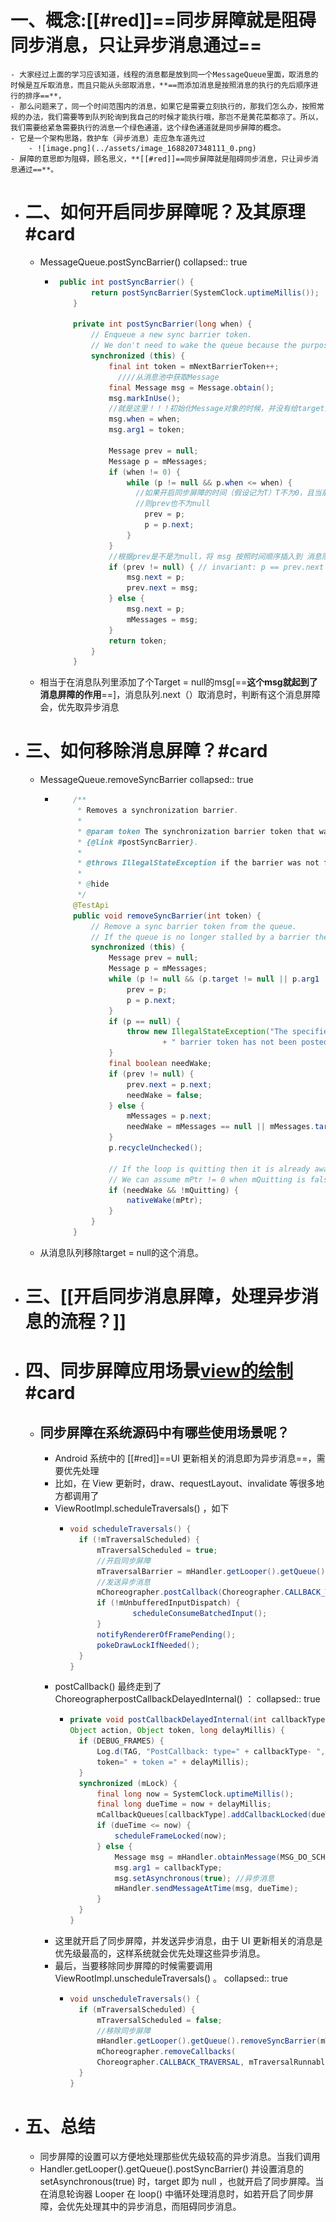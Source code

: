 # 一、概念:**[[#red]]==同步屏障就是阻碍同步消息，只让异步消息通过==**
	- 大家经过上面的学习应该知道，线程的消息都是放到同一个MessageQueue里面，取消息的时候是互斥取消息，而且只能从头部取消息，**==而添加消息是按照消息的执行的先后顺序进行的排序==**，
	- 那么问题来了，同一个时间范围内的消息，如果它是需要立刻执行的，那我们怎么办，按照常规的办法，我们需要等到队列轮询到我自己的时候才能执行哦，那岂不是黄花菜都凉了。所以，我们需要给紧急需要执行的消息一个绿色通道，这个绿色通道就是同步屏障的概念。
	- 它是一个架构思路，救护车（异步消息）走应急车道先过
		- ![image.png](../assets/image_1688207348111_0.png)
	- 屏障的意思即为阻碍，顾名思义，**[[#red]]==同步屏障就是阻碍同步消息，只让异步消息通过==**。
- # 二、如何开启同步屏障呢？及其原理#card
	- MessageQueue.postSyncBarrier()
	  collapsed:: true
		- ```java
		   public int postSyncBarrier() {
		          return postSyncBarrier(SystemClock.uptimeMillis());
		      }
		  
		      private int postSyncBarrier(long when) {
		          // Enqueue a new sync barrier token.
		          // We don't need to wake the queue because the purpose of a barrier is to stall it.
		          synchronized (this) {
		              final int token = mNextBarrierToken++;
		            	////从消息池中获取Message
		              final Message msg = Message.obtain();
		              msg.markInUse();
		              //就是这里！！！初始化Message对象的时候，并没有给target赋值，因此 target==null
		              msg.when = when;
		              msg.arg1 = token;
		  
		              Message prev = null;
		              Message p = mMessages;
		              if (when != 0) {
		                  while (p != null && p.when <= when) {
		                    //如果开启同步屏障的时间（假设记为T）T不为0，且当前的同步消息里有时间小于T，
		                    //则prev也不为null
		                      prev = p;
		                      p = p.next;
		                  }
		              }
		              //根据prev是不是为null，将 msg 按照时间顺序插入到 消息队列（链表）的合适位置
		              if (prev != null) { // invariant: p == prev.next
		                  msg.next = p;
		                  prev.next = msg;
		              } else {
		                  msg.next = p;
		                  mMessages = msg;
		              }
		              return token;
		          }
		      }
		  ```
	- 相当于在消息队列里添加了个Target = null的msg[==**这个msg就起到了消息屏障的作用**==]，消息队列.next（）取消息时，判断有这个消息屏障会，优先取异步消息
- # 三、如何移除消息屏障？#card
	- MessageQueue.removeSyncBarrier
	  collapsed:: true
		- ```java
		      /**
		       * Removes a synchronization barrier.
		       *
		       * @param token The synchronization barrier token that was returned by
		       * {@link #postSyncBarrier}.
		       *
		       * @throws IllegalStateException if the barrier was not found.
		       *
		       * @hide
		       */
		      @TestApi
		      public void removeSyncBarrier(int token) {
		          // Remove a sync barrier token from the queue.
		          // If the queue is no longer stalled by a barrier then wake it.
		          synchronized (this) {
		              Message prev = null;
		              Message p = mMessages;
		              while (p != null && (p.target != null || p.arg1 != token)) {
		                  prev = p;
		                  p = p.next;
		              }
		              if (p == null) {
		                  throw new IllegalStateException("The specified message queue synchronization "
		                          + " barrier token has not been posted or has already been removed.");
		              }
		              final boolean needWake;
		              if (prev != null) {
		                  prev.next = p.next;
		                  needWake = false;
		              } else {
		                  mMessages = p.next;
		                  needWake = mMessages == null || mMessages.target != null;
		              }
		              p.recycleUnchecked();
		  
		              // If the loop is quitting then it is already awake.
		              // We can assume mPtr != 0 when mQuitting is false.
		              if (needWake && !mQuitting) {
		                  nativeWake(mPtr);
		              }
		          }
		      }
		  
		  ```
	- 从消息队列移除target = null的这个消息。
- # 三、[[开启同步消息屏障，处理异步消息的流程？]]
- # 四、同步屏障应用场景[view的绘制](https://juejin.im/post/6844903910113705998)#card
	- ## 同步屏障在系统源码中有哪些使用场景呢？
		- Android 系统中的 [[#red]]==UI 更新相关的消息即为异步消息==，需要优先处理
		- 比如，在 View 更新时，draw、requestLayout、invalidate 等很多地方都调用了
		- ViewRootImpl.scheduleTraversals() ，如下
			- ```java
			  void scheduleTraversals() {
			  	if (!mTraversalScheduled) {
			  		mTraversalScheduled = true;
			  		//开启同步屏障
			  		mTraversalBarrier = mHandler.getLooper().getQueue().postSyncBarrier();
			  		//发送异步消息
			  		mChoreographer.postCallback(Choreographer.CALLBACK_TRAVERSAL, mTraversalRunnable, null);
			  		if (!mUnbufferedInputDispatch) {
			  				scheduleConsumeBatchedInput();
			  		}
			  		notifyRendererOfFramePending();
			  		pokeDrawLockIfNeeded();
			  	}
			  }
			  ```
		- postCallback() 最终走到了 ChoreographerpostCallbackDelayedInternal() ：
		  collapsed:: true
			- ```java
			  private void postCallbackDelayedInternal(int callbackType,
			  Object action, Object token, long delayMillis) {
			  	if (DEBUG_FRAMES) {
			  		Log.d(TAG, "PostCallback: type=" + callbackType- ", action=" + action + ",
			  		token=" + token =" + delayMillis);
			  	}
			  	synchronized (mLock) {
			  		final long now = SystemClock.uptimeMillis();
			  		final long dueTime = now + delayMillis;
			  		mCallbackQueues[callbackType].addCallbackLocked(dueTime, action, token);
			  		if (dueTime <= now) {
			  			scheduleFrameLocked(now);
			  		} else {
			  			Message msg = mHandler.obtainMessage(MSG_DO_SCHEDULE_CALLBACK, action);
			  			msg.arg1 = callbackType;
			  			msg.setAsynchronous(true); //异步消息
			  			mHandler.sendMessageAtTime(msg, dueTime);
			  		}
			  	}
			  }
			  ```
		- 这里就开启了同步屏障，并发送异步消息，由于 UI 更新相关的消息是优先级最高的，这样系统就会优先处理这些异步消息。
		- 最后，当要移除同步屏障的时候需要调用 ViewRootImpl.unscheduleTraversals() 。
		  collapsed:: true
			- ```java
			  void unscheduleTraversals() {
			  	if (mTraversalScheduled) {
			  		mTraversalScheduled = false;
			  		//移除同步屏障
			  		mHandler.getLooper().getQueue().removeSyncBarrier(mTraversalBarrier);
			  		mChoreographer.removeCallbacks(
			  		Choreographer.CALLBACK_TRAVERSAL, mTraversalRunnable, null);
			  	}
			  }
			  ```
- # 五、总结
	- 同步屏障的设置可以方便地处理那些优先级较高的异步消息。当我们调用
	- Handler.getLooper().getQueue().postSyncBarrier() 并设置消息的 setAsynchronous(true) 时，target 即为 null ，也就开启了同步屏障。当在消息轮询器 Looper 在 loop() 中循环处理消息时，如若开启了同步屏障，会优先处理其中的异步消息，而阻碍同步消息。